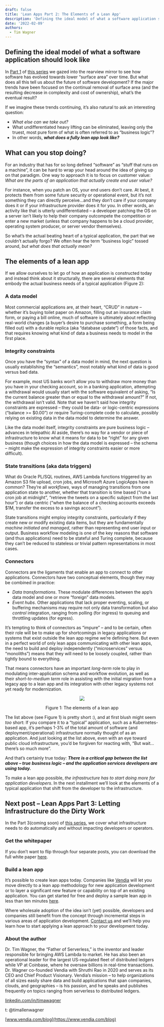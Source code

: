 ```yaml
---
draft: false
title: 'Lean Apps Part 2: The Elements of a Lean App'
description: 'Defining the ideal model of what a software application should look like'
date: '2022-02-09'
authors:
  - Tim Wagner
---
```


## Defining the ideal model of what a software application should look like

In [Part 1](https://www.vendia.com/blog/lean-app-part-1) of [this series](https://www.vendia.com/blog/lean-app) we gazed into the rearview mirror to see how software has evolved towards lower “surface area” over time. But what does all this tell us about the future of software development? If the major trends have been focused on the continual removal of surface area (and the resulting decrease in complexity and cost of ownership), what’s the eventual result? 

If we imagine these trends continuing, it’s also natural to ask an interesting question: 


* _What else can we take out?_ 
* What undifferentiated heavy lifting can be eliminated, leaving only the truest, most pure form of what is often referred to as “business logic”? 
* In other words, **_what does a fully lean app look like?_**


## What can you stop doing?

For an industry that has for so long defined “software” as “stuff that runs on a machine”, it can be hard to wrap your head around the idea of giving up on that paradigm. One way to approach it is to focus on customer value: _What are the parts of an application that actually create end user value?_ 

For instance, when you patch an OS, your end users don’t care. At best, it protects them from some future security or operational event, but it’s not something they can directly perceive…and they don’t care if your company does it or if your infrastructure provider does it for you. In other words, an activity like that is utterly undifferentiated – a developer patching the OS on a server isn’t likely to help their company outcompete the competition or enter a new market (unless that company happens to be a cloud provider, operating system producer, or server vendor themselves). 

So what’s the actual beating heart of a typical application, the part that we couldn’t actually forgo? We often hear the term “business logic” tossed around, _but what does that actually mean?_


## The elements of a lean app

If we allow ourselves to let go of how an application is constructed today and instead think about it structurally, there are several elements that embody the actual business needs of a typical application (Figure 2):


### A data model

Most commercial applications are, at their heart, “CRUD” in nature – whether it’s buying toilet paper on Amazon, filling out an insurance claim form, or paying a bill online, much of software is ultimately about reflecting real-world changes (a buyer’s desire to purchase something, a form being filled out) with a durable replica (aka “database update”) of those facts, and that requires knowing what kind of data a business needs to model in the first place.


### Integrity constraints

Once you have the “syntax” of a data model in mind, the next question is usually establishing the “semantics”, most notably what kind of data is good versus bad data. 

For example, most US banks won’t allow you to withdraw more money than you have in your checking account, so in a banking application, attempting a withdrawal would usually start with the software equivalent of asking, “Is the current balance greater than or equal to the withdrawal amount?” If not, the withdrawal isn’t valid. Note that we haven’t said how integrity constraints are expressed – they could be data- or logic-centric expressions (“balance >= $0.00”) or require Turing-complete code to calculate, possibly relying on existing data in the data model to determine the answer. 

Like the data model itself, integrity constraints are pure business logic – advances in telepathic AI aside, there’s no way for a vendor or piece of infrastructure to know what it means for data to be “right” for any given business (though choices in how the data model is expressed – the schema – might make the expression of integrity constraints easier or more difficult).


### State transitions (aka data triggers) 

What do Oracle PL/SQL routines, AWS Lambda functions triggered by an Amazon S3 file upload, cron jobs, and Microsoft Azure LogicApps have in common? They’re all _workflows_, ways of managing transitions from one application state to another, whether that transition is time based (“run a cron job at midnight”, “retrieve the tweets on a specific subject from the last hour”) or data centric (“when the balance of a checking accounts exceeds $1M, transfer the excess to a savings account”). 

State transitions might employ integrity constraints, particularly if they create new or modify existing data items, but they are fundamentally _machine initiated and managed_, rather than representing end user input or output. Business workflow modeling is one of the key reasons that software (and thus applications) need to be stateful and Turing complete, because they can’t be reduced to stateless or trivial pattern representations in most cases.


### **Connectors** 

Connectors are the ligaments that enable an app to connect to other applications. Connectors have two conceptual elements, though they may be combined in practice:



* _Data transformations_. These modulate differences between the app’s data model and one or more “foreign” data models.
* _Event hubs_. Other applications that lack proper eventing, scaling, or buffering mechanisms may require not only data transformation but also _control_ integration, ranging from polling (for ingress) to queuing and throttling updates (for egress).

It’s tempting to think of connectors as “impure” – and to be certain, often their role will be to make up for shortcomings in legacy applications or systems that exist outside the lean app regime we’re defining here. But even in a perfect world of only lean apps communicating with other lean apps, the need to build and deploy independently (“microservices” versus “monoliths”) means that they will need to be loosely coupled, rather than tightly bound to everything.

That means connectors have an important _long-term_ role to play in modulating inter-application schema and workflow evolution, as well as their _short-to-medium term_ role in assisting with the initial migration from a legacy app to a lean app and its integration with other legacy systems not yet ready for modernization.

<p align="center">
  <img src="https://d24nhiikxn5jns.cloudfront.net/optimized/user-images.githubusercontent.com..96793170..152252884-2f8115de-9963-4a04-a63f-c3d34438502f.png" />
</p>
<p align="center">Figure 1: The elements of a lean app</p>

The list above (see Figure 1) is pretty short :), and at first blush might seem _too_ short: If you compare it to a “typical” application, such as a Kubernetes-based app, it’s perhaps 1-3% of the total amount of software (and deployment/operational) infrastructure normally thought of as an application. And just looking at the list above, even with an eye toward public cloud infrastructure, you’d be forgiven for reacting with, “But wait…there’s so much more”. 

And that’s certainly true today: **_There is a critical gap between the list above – true business logic – and the application services developers are using today._** 

To make a lean app possible, _the infrastructure has to start doing more for application developers_. In the next installment we’ll look at the elements of a typical application that shift from the developer to the infrastructure.


## Next post – Lean Apps Part 3: Letting Infrastructure do the Dirty Work

In the Part 3(coming soon) of [this series](https://www.vendia.com/blog/lean-app), we cover what infrastructure needs to do automatically and without impacting developers or operators.


### Get the whitepaper

If you don’t want to flip through four separate posts, you can download the full white paper [here](https://www.vendia.com/resources/lean-apps). 


### Build a lean app 

It’s possible to create lean apps today. Companies like [Vendia](https://www.vendia.com/) will let you move directly to a lean app methodology for new application development or to layer a significant new feature or capability on top of an existing application. You can get started for free and deploy a sample lean app in less than ten minutes [here](https://share.vendia.net/). 

Where wholesale adoption of the idea isn’t (yet) possible, developers and companies still benefit from the concept through incremental steps in various areas of application development. [Contact us](https://www.vendia.com/contact-us) and we’ll help you learn how to start applying a lean approach to your development today. 


### About the author

Dr. Tim Wagner, the “Father of Serverless,” is the inventor and leader responsible for bringing AWS Lambda to market. He has also been an operational leader for the largest US-regulated fleet of distributed ledgers while VP at Coinbase, where he oversaw billions in real-time transactions. Dr. Wagner co-founded Vendia with Shruthi Rao in 2020 and serves as its CEO and Chief Product Visionary. Vendia’s mission – to help organizations of all sizes easily share data and build applications that span companies, clouds, and geographies – is his passion, and he speaks and publishes frequently on topics ranging from serverless to distributed ledgers.

[linkedin.com/in/timawagner](https://www.linkedin.com/in/timawagner)

t: @timallenwagner

[www.vendia.com/blog](https://www.vendia.com/blog)
